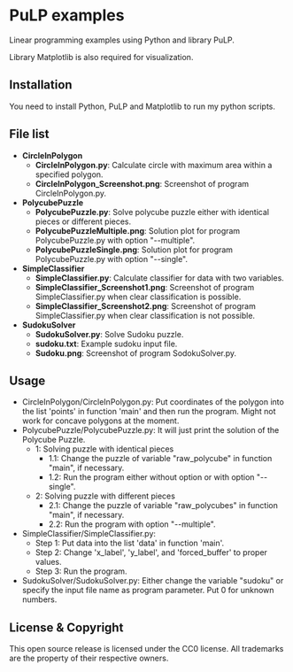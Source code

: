 PuLP examples 
===
Linear programming examples using Python and library PuLP.

Library Matplotlib is also required for visualization. 


Installation
------------
You need to install Python, PuLP and Matplotlib to run my python scripts.

File list
------------
- **CircleInPolygon**
    - **CircleInPolygon.py**: Calculate circle with maximum area within a specified polygon.
    - **CircleInPolygon_Screenshot.png**: Screenshot of program CircleInPolygon.py.
- **PolycubePuzzle**
    - **PolycubePuzzle.py**: Solve polycube puzzle either with identical pieces or different pieces.
    - **PolycubePuzzleMultiple.png**: Solution plot for program PolycubePuzzle.py with option "--multiple".
    - **PolycubePuzzleSingle.png**: Solution plot for program PolycubePuzzle.py with option "--single".
- **SimpleClassifier**
    - **SimpleClassifier.py**: Calculate classifier for data with two variables.
    - **SimpleClassifier_Screenshot1.png**: Screenshot of program SimpleClassifier.py when clear classification is possible.
    - **SimpleClassifier_Screenshot2.png**: Screenshot of program SimpleClassifier.py when clear classification is not possible.
- **SudokuSolver**
    - **SudokuSolver.py**: Solve Sudoku puzzle.
    - **sudoku.txt**: Example sudoku input file.
    - **Sudoku.png**: Screenshot of program SodokuSolver.py.

Usage
------------
- CircleInPolygon/CircleInPolygon.py: Put coordinates of the polygon into the list 'points' in function 'main' and then run the program. Might not work for concave polygons at the moment.
- PolycubePuzzle/PolycubePuzzle.py: It will just print the solution of the Polycube Puzzle.
    * 1: Solving puzzle with identical pieces
        * 1.1: Change the puzzle of variable "raw_polycube" in function "main", if necessary.
        * 1.2: Run the program either without option or with option "--single".
    * 2: Solving puzzle with different pieces
        * 2.1: Change the puzzle of variable "raw_polycubes" in function "main", if necessary.
        * 2.2: Run the program with option "--multiple".
- SimpleClassifier/SimpleClassifier.py: 
    * Step 1: Put data into the list 'data' in function 'main'.
    * Step 2: Change 'x_label', 'y_label', and 'forced_buffer' to proper values.
    * Step 3: Run the program.
- SudokuSolver/SudokuSolver.py: Either change the variable "sudoku" or specify the input file name as program parameter. Put 0 for unknown numbers.


License & Copyright
-------------------
This open source release is licensed under the CC0 license. All trademarks are the property of their respective owners.
